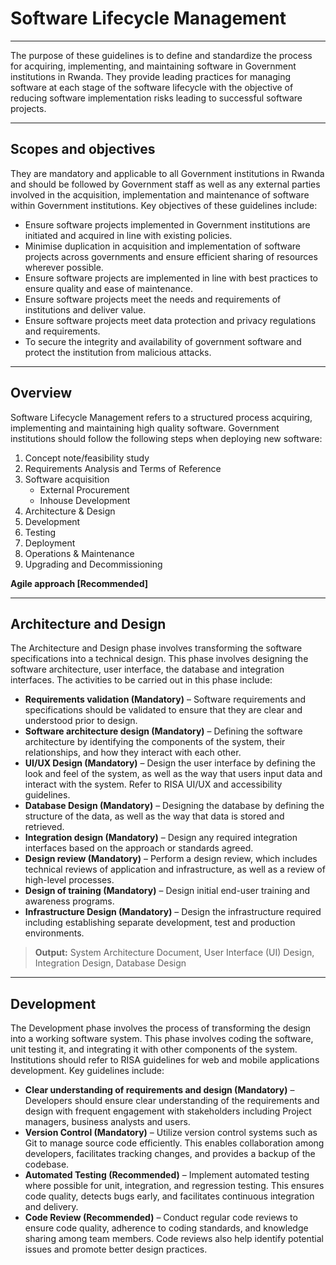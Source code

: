 # Software Lifecycle Management
---

The purpose of these guidelines is to define and standardize the process for acquiring, implementing, and maintaining software in Government institutions in Rwanda. They provide leading practices for managing software at each stage of the software lifecycle with the objective of reducing software implementation risks leading to successful software projects.

---

## Scopes and objectives

They are mandatory and applicable to all Government institutions in Rwanda and should be followed by Government staff as well as any external parties involved in the acquisition, implementation and maintenance of software within Government institutions. Key objectives of these guidelines include:

- Ensure software projects implemented in Government institutions are initiated and acquired in line with existing policies.
- Minimise duplication in acquisition and implementation of software projects across governments and ensure efficient sharing of resources wherever possible.
- Ensure software projects are implemented in line with best practices to ensure quality and ease of maintenance.
- Ensure software projects meet the needs and requirements of institutions and deliver value.
- Ensure software projects meet data protection and privacy regulations and requirements.
- To secure the integrity and availability of government software and protect the institution from malicious attacks.

---

## Overview

Software Lifecycle Management refers to a structured process acquiring, implementing and maintaining high quality software. Government institutions should follow the following steps when deploying new software:

1. Concept note/feasibility study
2. Requirements Analysis and Terms of Reference
3. Software acquisition
   - External Procurement
   - Inhouse Development
4. Architecture & Design
5. Development
6. Testing
7. Deployment
8. Operations & Maintenance
9. Upgrading and Decommissioning

**Agile approach [Recommended]**

---

## Architecture and Design

The Architecture and Design phase involves transforming the software specifications into a technical design. This phase involves designing the software architecture, user interface, the database and integration interfaces. The activities to be carried out in this phase include:

- **Requirements validation (Mandatory)** – Software requirements and specifications should be validated to ensure that they are clear and understood prior to design.
- **Software architecture design (Mandatory)** – Defining the software architecture by identifying the components of the system, their relationships, and how they interact with each other.
- **UI/UX Design (Mandatory)** – Design the user interface by defining the look and feel of the system, as well as the way that users input data and interact with the system. Refer to RISA UI/UX and accessibility guidelines.
- **Database Design (Mandatory)** – Designing the database by defining the structure of the data, as well as the way that data is stored and retrieved.
- **Integration design (Mandatory)** – Design any required integration interfaces based on the approach or standards agreed.
- **Design review (Mandatory)** – Perform a design review, which includes technical reviews of application and infrastructure, as well as a review of high-level processes.
- **Design of training (Mandatory)** – Design initial end-user training and awareness programs.
- **Infrastructure Design (Mandatory)** – Design the infrastructure required including establishing separate development, test and production environments.

> **Output:** System Architecture Document, User Interface (UI) Design, Integration Design, Database Design

---

## Development

The Development phase involves the process of transforming the design into a working software system. This phase involves coding the software, unit testing it, and integrating it with other components of the system. Institutions should refer to RISA guidelines for web and mobile applications development. Key guidelines include:

- **Clear understanding of requirements and design (Mandatory)** – Developers should ensure clear understanding of the requirements and design with frequent engagement with stakeholders including Project managers, business analysts and users.
- **Version Control (Mandatory)** – Utilize version control systems such as Git to manage source code efficiently. This enables collaboration among developers, facilitates tracking changes, and provides a backup of the codebase.
- **Automated Testing (Recommended)** – Implement automated testing where possible for unit, integration, and regression testing. This ensures code quality, detects bugs early, and facilitates continuous integration and delivery.
- **Code Review (Recommended)** – Conduct regular code reviews to ensure code quality, adherence to coding standards, and knowledge sharing among team members. Code reviews also help identify potential issues and promote better design practices.

